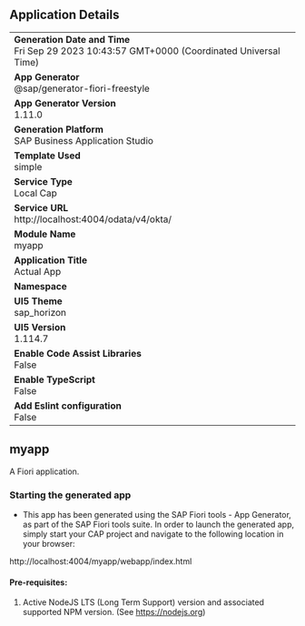 ## Application Details
|               |
| ------------- |
|**Generation Date and Time**<br>Fri Sep 29 2023 10:43:57 GMT+0000 (Coordinated Universal Time)|
|**App Generator**<br>@sap/generator-fiori-freestyle|
|**App Generator Version**<br>1.11.0|
|**Generation Platform**<br>SAP Business Application Studio|
|**Template Used**<br>simple|
|**Service Type**<br>Local Cap|
|**Service URL**<br>http://localhost:4004/odata/v4/okta/
|**Module Name**<br>myapp|
|**Application Title**<br>Actual App|
|**Namespace**<br>|
|**UI5 Theme**<br>sap_horizon|
|**UI5 Version**<br>1.114.7|
|**Enable Code Assist Libraries**<br>False|
|**Enable TypeScript**<br>False|
|**Add Eslint configuration**<br>False|

## myapp

A Fiori application.

### Starting the generated app

-   This app has been generated using the SAP Fiori tools - App Generator, as part of the SAP Fiori tools suite.  In order to launch the generated app, simply start your CAP project and navigate to the following location in your browser:

http://localhost:4004/myapp/webapp/index.html

#### Pre-requisites:

1. Active NodeJS LTS (Long Term Support) version and associated supported NPM version.  (See https://nodejs.org)


